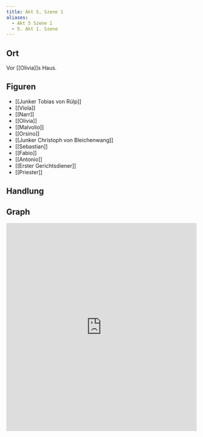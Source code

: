 ```yaml
---
title: Akt 5, Szene 1
aliases:
  - Akt 5 Szene 1
  - 5. Akt 1. Szene
---
```

## Ort
Vor [[Olivia]]s Haus.

## Figuren
- [[Junker Tobias von Rülp]]
- [[Viola]]
- [[Narr]]
- [[Olivia]]
- [[Malvolio]]
- [[Orsino]]
- [[Junker Christoph von Bleichenwang]]
- [[Sebastian]]
- [[Fabio]]
- [[Antonio]]
- [[Erster Gerichtsdiener]]
- [[Priester]]

## Handlung

## Graph
<iframe src="https://catchears.github.io/was-ihr-wollt-graphs/act-5-scene-1" width=100% height=550 style="border: 0;"></iframe>
